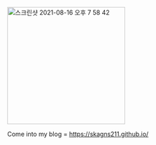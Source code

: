 <a href=https://skagns211.github.io><img width="269" alt="스크린샷 2021-08-16 오후 7 58 42" src="https://user-images.githubusercontent.com/85797255/129553553-0eb4c7d4-09d6-4571-a419-e2bf80b7096a.png"></a>


Come into my blog = https://skagns211.github.io/